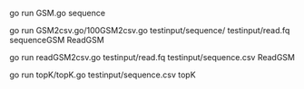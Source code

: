 go run GSM.go sequence

go run GSM2csv.go/100GSM2csv.go testinput/sequence/ testinput/read.fq sequenceGSM ReadGSM

go run readGSM2csv.go testinput/read.fq testinput/sequence.csv ReadGSM

go run topK/topK.go testinput/sequence.csv topK
